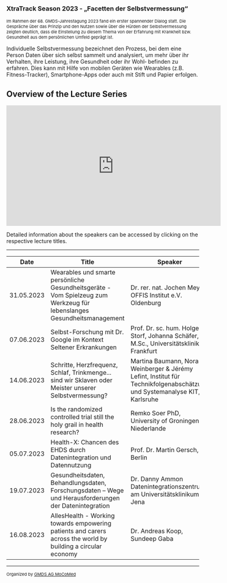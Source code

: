 ### XtraTrack Season 2023 - „Facetten der Selbstvermessung“

<p style="font-size:11px">Im Rahmen der 68. GMDS-Jahrestagung 2023 fand ein erster spannender Dialog statt. Die Gespräche über das Prinzip und den Nutzen sowie über die Hürden der Selbstvermessung zeigten deutlich, dass die Einstellung zu diesem Thema von der Erfahrung mit Krankheit bzw. Gesundheit aus dem persönlichen Umfeld geprägt ist.

Individuelle Selbstvermessung bezeichnet den Prozess, bei dem eine Person Daten über sich selbst
sammelt und analysiert, um mehr über ihr Verhalten, ihre Leistung, ihre Gesundheit oder ihr Wohl‐
befinden zu erfahren. Dies kann mit Hilfe von mobilen Geräten wie Wearables (z.B. Fitness-Tracker),
Smartphone-Apps oder auch mit Stift und Papier erfolgen.</p>

## Overview of the Lecture Series

<center><iframe width="560" height="315" src="https://www.youtube.com/embed/4KvpF-NmFWQ?si=lfGSfMgjq-7wQSc1" title="YouTube video player" frameborder="0" allow="accelerometer; autoplay; clipboard-write; encrypted-media; gyroscope; picture-in-picture; web-share" referrerpolicy="strict-origin-when-cross-origin" allowfullscreen></iframe></center>

Detailed information about the speakers can be accessed by clicking on the respective lecture titles.

---

|Date   |Title   |Speaker   |Talk   |
|---|---|---|---|
|31.05.2023| Wearables und smarte persönliche Gesundheitsgeräte - Vom Spielzeug zum Werkzeug für lebenslanges Gesundheitsmanagement  | Dr. rer. nat. Jochen Meyer, OFFIS Institut e.V. Oldenburg|   |
| 07.06.2023  | Selbst-Forschung mit Dr. Google im Kontext Seltener Erkrankungen | Prof. Dr. sc. hum. Holger Storf, Johanna Schäfer, M.Sc., Universitätsklinikum Frankfurt  |   |
| 14.06.2023  | Schritte, Herzfrequenz, Schlaf, Trinkmenge... sind wir Sklaven oder Meister unserer Selbstvermessung?  | Martina Baumann, Nora Weinberger & Jérémy Lefint, Institut für Technikfolgenabschätzung und Systemanalyse KIT, Karlsruhe  |   |
| 28.06.2023   | Is the randomized controlled trial still the holy grail in health research?  | Remko Soer PhD, University of Groningen, Niederlande |   |
| 05.07.2023  | Health-X: Chancen des EHDS durch Datenintegration und Datennutzung  | Prof. Dr. Martin Gersch, FU Berlin  |   |
| 19.07.2023  | Gesundheitsdaten, Behandlungsdaten, Forschungsdaten – Wege und Herausforderungen der Datenintegration  | Dr. Danny Ammon Datenintegrationszentrum am Universitätsklinikum Jena  ||
| 16.08.2023  | AllesHealth - Working towards empowering patients and carers across the world by building a circular economy  | Dr. Andreas Koop, Sundeep Gaba  |   |

---
<p style="font-size:11px">Organized by <a href="http://mocomed.de">GMDS AG MoCoMed</a></p>
